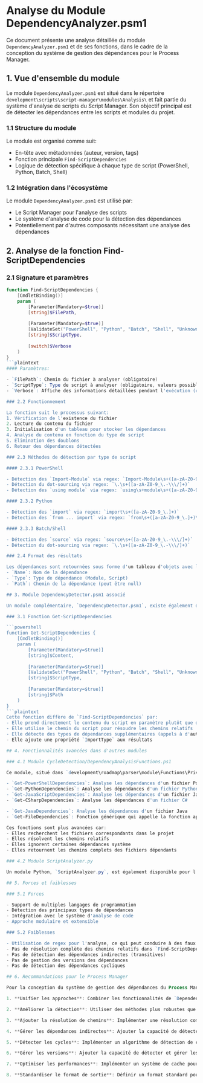 # Analyse du Module DependencyAnalyzer.psm1

Ce document présente une analyse détaillée du module `DependencyAnalyzer.psm1` et de ses fonctions, dans le cadre de la conception du système de gestion des dépendances pour le Process Manager.

## 1. Vue d'ensemble du module

Le module `DependencyAnalyzer.psm1` est situé dans le répertoire `development\scripts\script-manager\modules\Analysis\` et fait partie du système d'analyse de scripts du Script Manager. Son objectif principal est de détecter les dépendances entre les scripts et modules du projet.

### 1.1 Structure du module

Le module est organisé comme suit:
- En-tête avec métadonnées (auteur, version, tags)
- Fonction principale `Find-ScriptDependencies`
- Logique de détection spécifique à chaque type de script (PowerShell, Python, Batch, Shell)

### 1.2 Intégration dans l'écosystème

Le module `DependencyAnalyzer.psm1` est utilisé par:
- Le Script Manager pour l'analyse des scripts
- Le système d'analyse de code pour la détection des dépendances
- Potentiellement par d'autres composants nécessitant une analyse des dépendances

## 2. Analyse de la fonction Find-ScriptDependencies

### 2.1 Signature et paramètres

```powershell
function Find-ScriptDependencies {
    [CmdletBinding()]
    param (
        [Parameter(Mandatory=$true)]
        [string]$FilePath,
        
        [Parameter(Mandatory=$true)]
        [ValidateSet("PowerShell", "Python", "Batch", "Shell", "Unknown")]
        [string]$ScriptType,
        
        [switch]$Verbose
    )
}
```plaintext
#### Paramètres:

- `FilePath`: Chemin du fichier à analyser (obligatoire)
- `ScriptType`: Type de script à analyser (obligatoire, valeurs possibles: PowerShell, Python, Batch, Shell, Unknown)
- `Verbose`: Affiche des informations détaillées pendant l'exécution (optionnel)

### 2.2 Fonctionnement

La fonction suit le processus suivant:
1. Vérification de l'existence du fichier
2. Lecture du contenu du fichier
3. Initialisation d'un tableau pour stocker les dépendances
4. Analyse du contenu en fonction du type de script
5. Élimination des doublons
6. Retour des dépendances détectées

### 2.3 Méthodes de détection par type de script

#### 2.3.1 PowerShell

- Détection des `Import-Module` via regex: `Import-Module\s+([a-zA-Z0-9_\.-]+)`
- Détection du dot-sourcing via regex: `\.\s+([a-zA-Z0-9_\.-\\\/]+)`
- Détection des `using module` via regex: `using\s+module\s+([a-zA-Z0-9_\.-]+)`

#### 2.3.2 Python

- Détection des `import` via regex: `import\s+([a-zA-Z0-9_\.]+)`
- Détection des `from ... import` via regex: `from\s+([a-zA-Z0-9_\.]+)\s+import`

#### 2.3.3 Batch/Shell

- Détection des `source` via regex: `source\s+([a-zA-Z0-9_\.-\\\/]+)`
- Détection du dot-sourcing via regex: `\.\s+([a-zA-Z0-9_\.-\\\/]+)`

### 2.4 Format des résultats

Les dépendances sont retournées sous forme d'un tableau d'objets avec les propriétés suivantes:
- `Name`: Nom de la dépendance
- `Type`: Type de dépendance (Module, Script)
- `Path`: Chemin de la dépendance (peut être null)

## 3. Module DependencyDetector.psm1 associé

Un module complémentaire, `DependencyDetector.psm1`, existe également dans le même répertoire et offre des fonctionnalités similaires mais plus avancées.

### 3.1 Fonction Get-ScriptDependencies

```powershell
function Get-ScriptDependencies {
    [CmdletBinding()]
    param (
        [Parameter(Mandatory=$true)]
        [string]$Content,
        
        [Parameter(Mandatory=$true)]
        [ValidateSet("PowerShell", "Python", "Batch", "Shell", "Unknown")]
        [string]$ScriptType,
        
        [Parameter(Mandatory=$true)]
        [string]$Path
    )
}
```plaintext
Cette fonction diffère de `Find-ScriptDependencies` par:
- Elle prend directement le contenu du script en paramètre plutôt que de le lire depuis un fichier
- Elle utilise le chemin du script pour résoudre les chemins relatifs
- Elle détecte des types de dépendances supplémentaires (appels à d'autres scripts, etc.)
- Elle ajoute une propriété `ImportType` aux résultats

## 4. Fonctionnalités avancées dans d'autres modules

### 4.1 Module CycleDetection/DependencyAnalysisFunctions.ps1

Ce module, situé dans `development\roadmap\parser\module\Functions\Private\CycleDetection\`, contient des fonctions plus spécialisées pour l'analyse des dépendances:

- `Get-PowerShellDependencies`: Analyse les dépendances d'un fichier PowerShell
- `Get-PythonDependencies`: Analyse les dépendances d'un fichier Python
- `Get-JavaScriptDependencies`: Analyse les dépendances d'un fichier JavaScript/TypeScript
- `Get-CSharpDependencies`: Analyse les dépendances d'un fichier C#

- `Get-JavaDependencies`: Analyse les dépendances d'un fichier Java
- `Get-FileDependencies`: Fonction générique qui appelle la fonction appropriée en fonction du type de fichier

Ces fonctions sont plus avancées car:
- Elles recherchent les fichiers correspondants dans le projet
- Elles résolvent les chemins relatifs
- Elles ignorent certaines dépendances système
- Elles retournent les chemins complets des fichiers dépendants

### 4.2 Module ScriptAnalyzer.py

Un module Python, `ScriptAnalyzer.py`, est également disponible pour l'analyse des scripts Python. Il utilise l'AST (Abstract Syntax Tree) pour une analyse plus précise des dépendances.

## 5. Forces et faiblesses

### 5.1 Forces

- Support de multiples langages de programmation
- Détection des principaux types de dépendances
- Intégration avec le système d'analyse de code
- Approche modulaire et extensible

### 5.2 Faiblesses

- Utilisation de regex pour l'analyse, ce qui peut conduire à des faux positifs ou négatifs
- Pas de résolution complète des chemins relatifs dans `Find-ScriptDependencies`
- Pas de détection des dépendances indirectes (transitives)
- Pas de gestion des versions des dépendances
- Pas de détection des dépendances cycliques

## 6. Recommandations pour le Process Manager

Pour la conception du système de gestion des dépendances du Process Manager, il est recommandé de:

1. **Unifier les approches**: Combiner les fonctionnalités de `DependencyAnalyzer.psm1`, `DependencyDetector.psm1` et `DependencyAnalysisFunctions.ps1` en un seul module cohérent.

2. **Améliorer la détection**: Utiliser des méthodes plus robustes que les regex lorsque possible (AST pour PowerShell, par exemple).

3. **Ajouter la résolution de chemins**: Implémenter une résolution complète des chemins relatifs pour toutes les dépendances.

4. **Gérer les dépendances indirectes**: Ajouter la capacité de détecter et gérer les dépendances transitives.

5. **Détecter les cycles**: Implémenter un algorithme de détection de cycles dans le graphe de dépendances.

6. **Gérer les versions**: Ajouter la capacité de détecter et gérer les versions des dépendances.

7. **Optimiser les performances**: Implémenter un système de cache pour éviter de réanalyser les fichiers inchangés.

8. **Standardiser le format de sortie**: Définir un format standard pour représenter les dépendances, utilisable par tous les composants du système.

